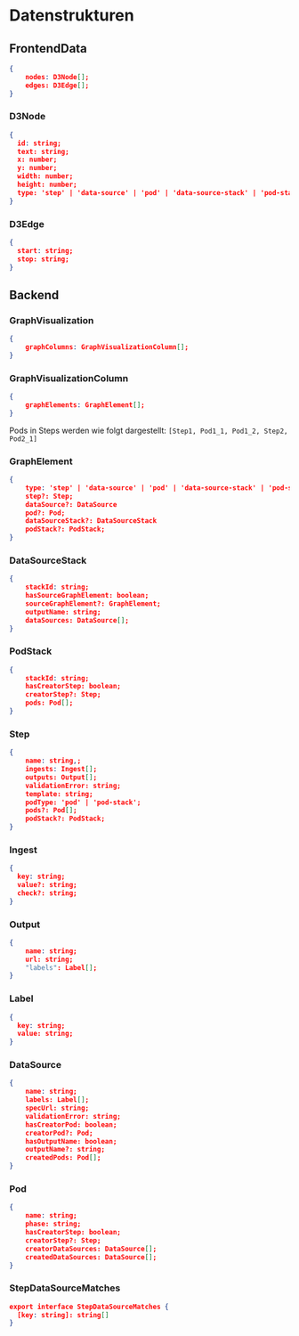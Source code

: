 # Datenstrukturen

## FrontendData

```json
{
    nodes: D3Node[];
    edges: D3Edge[];
}
```

### D3Node

```json
{
  id: string;
  text: string;
  x: number;
  y: number;
  width: number;
  height: number;
  type: 'step' | 'data-source' | 'pod' | 'data-source-stack' | 'pod-stack';
}
```

### D3Edge

```json
{
  start: string;
  stop: string;
}
```

## Backend

### GraphVisualization

```json
{
    graphColumns: GraphVisualizationColumn[];
}
```

### GraphVisualizationColumn

```json
{
    graphElements: GraphElement[];
}
```

Pods in Steps werden wie folgt dargestellt: `[Step1, Pod1_1, Pod1_2, Step2, Pod2_1]`

### GraphElement

```json
{
    type: 'step' | 'data-source' | 'pod' | 'data-source-stack' | 'pod-stack';
    step?: Step;
    dataSource?: DataSource
    pod?: Pod;
    dataSourceStack?: DataSourceStack
    podStack?: PodStack;
}
```

### DataSourceStack

```json
{
    stackId: string;
    hasSourceGraphElement: boolean;
    sourceGraphElement?: GraphElement;
    outputName: string;
    dataSources: DataSource[];
}
```

### PodStack

```json
{
    stackId: string;
    hasCreatorStep: boolean;
    creatorStep?: Step;
    pods: Pod[];
}
```

### Step

```json
{
    name: string,;
    ingests: Ingest[];
    outputs: Output[];
    validationError: string;
    template: string;
    podType: 'pod' | 'pod-stack';
    pods?: Pod[];
    podStack?: PodStack;
}
```

### Ingest
```json
{
  key: string;
  value?: string;
  check?: string;
}
```

### Output
```json
{
    name: string;
    url: string;
    "labels": Label[];
}
```

### Label
```json
{
  key: string;
  value: string;
}
```

### DataSource

```json
{
    name: string;
    labels: Label[];
    specUrl: string;
    validationError: string;
    hasCreatorPod: boolean;
    creatorPod?: Pod;
    hasOutputName: boolean;
    outputName?: string;
    createdPods: Pod[];
}
```

### Pod

```json
{
    name: string;
    phase: string;
    hasCreatorStep: boolean;
    creatorStep?: Step;
    creatorDataSources: DataSource[];
	createdDataSources: DataSource[];
}
```

### StepDataSourceMatches

```json
export interface StepDataSourceMatches {
  [key: string]: string[]
}
```
